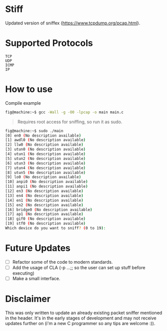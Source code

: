 # Stiff
Updated version of sniffex (https://www.tcpdump.org/pcap.html).

# Supported Protocols
```
TCP
UDP
ICMP
IP
```

# How to use
Compile example
```bash
fig@machine:~$ gcc -Wall -g -O0 -lpcap -o main main.c
```
                                                                                                                          
> Requires root access for sniffing, so run it as sudo.

```bash
fig@machine:~$ sudo ./main
[0] en0 (No description available)
[1] awdl0 (No description available)
[2] llw0 (No description available)
[3] utun0 (No description available)
[4] utun1 (No description available)
[5] utun2 (No description available)
[6] utun3 (No description available)
[7] utun4 (No description available)
[8] utun5 (No description available)
[9] lo0 (No description available)
[10] anpi0 (No description available)
[11] anpi1 (No description available)
[12] en3 (No description available)
[13] en4 (No description available)
[14] en1 (No description available)
[15] en2 (No description available)
[16] bridge0 (No description available)
[17] ap1 (No description available)
[18] gif0 (No description available)
[19] stf0 (No description available)
Which device do you want to sniff? (0 to 19):
```
# Future Updates
- [ ] Refactor some of the code to modern standards.
- [ ] Add the usage of CLA (-p ...;; so the user can set up stuff before executing)
- [ ] Make a small interface.

# Disclaimer
This was only written to update an already existing packet sniffer mentioned in the header. It's in the early stages of development and may not receive updates further on (i'm a new C programmer so any tips are welcome :)).

